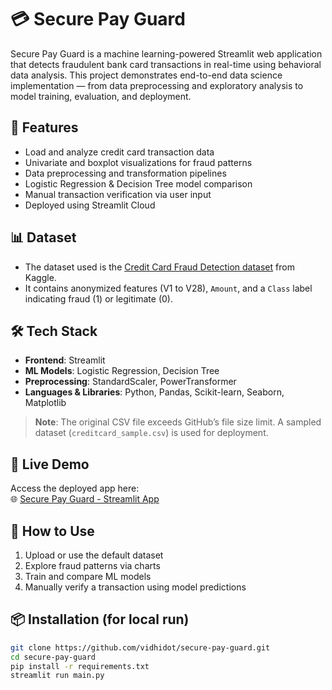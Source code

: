 # 💳 Secure Pay Guard

Secure Pay Guard is a machine learning-powered Streamlit web application that detects fraudulent bank card transactions in real-time using behavioral data analysis. This project demonstrates end-to-end data science implementation — from data preprocessing and exploratory analysis to model training, evaluation, and deployment.

## 🚀 Features

- Load and analyze credit card transaction data
- Univariate and boxplot visualizations for fraud patterns
- Data preprocessing and transformation pipelines
- Logistic Regression & Decision Tree model comparison
- Manual transaction verification via user input
- Deployed using Streamlit Cloud

## 📊 Dataset

- The dataset used is the [Credit Card Fraud Detection dataset](https://www.kaggle.com/mlg-ulb/creditcardfraud) from Kaggle.
- It contains anonymized features (V1 to V28), `Amount`, and a `Class` label indicating fraud (1) or legitimate (0).

## 🛠️ Tech Stack

- **Frontend**: Streamlit
- **ML Models**: Logistic Regression, Decision Tree
- **Preprocessing**: StandardScaler, PowerTransformer
- **Languages & Libraries**: Python, Pandas, Scikit-learn, Seaborn, Matplotlib





> **Note**: The original CSV file exceeds GitHub’s file size limit. A sampled dataset (`creditcard_sample.csv`) is used for deployment.

## 🔗 Live Demo

Access the deployed app here:  
🌐 [Secure Pay Guard - Streamlit App](https://your-streamlit-app-link)

## 🧠 How to Use

1. Upload or use the default dataset
2. Explore fraud patterns via charts
3. Train and compare ML models
4. Manually verify a transaction using model predictions

## 📦 Installation (for local run)

```bash
git clone https://github.com/vidhidot/secure-pay-guard.git
cd secure-pay-guard
pip install -r requirements.txt
streamlit run main.py

